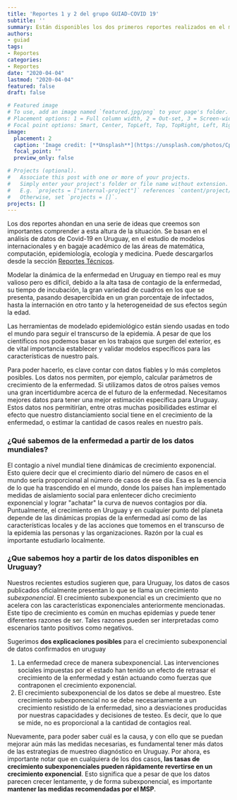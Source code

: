 ```yaml
---
title: 'Reportes 1 y 2 del grupo GUIAD-COVID 19'
subtitle: ''
summary: Están disponibles los dos primeros reportes realizados en el marco del espacio GUIAD-COVID19. Pueden descargarse desde [Reportes técnicos](#publications). 
authors:
- guiad
tags:
- Reportes
categories:
- Reportes
date: "2020-04-04"
lastmod: "2020-04-04"
featured: false
draft: false

# Featured image
# To use, add an image named `featured.jpg/png` to your page's folder.
# Placement options: 1 = Full column width, 2 = Out-set, 3 = Screen-width
# Focal point options: Smart, Center, TopLeft, Top, TopRight, Left, Right, BottomLeft, Bottom, BottomRight
image:
  placement: 2
  caption: 'Image credit: [**Unsplash**](https://unsplash.com/photos/CpkOjOcXdUY)'
  focal_point: ""
  preview_only: false

# Projects (optional).
#   Associate this post with one or more of your projects.
#   Simply enter your project's folder or file name without extension.
#   E.g. `projects = ["internal-project"]` references `content/project/deep-learning/index.md`.
#   Otherwise, set `projects = []`.
projects: []
---
```



Los dos reportes ahondan en una serie de ideas que creemos son importantes comprender a esta altura de la situación. Se basan en el análisis de datos de Covid-19 en Uruguay, en el estudio de modelos internacionales y en bagaje académico de las áreas de matemática, computación, epidemiología, ecología y medicina. Puede descargarlos desde la sección [Reportes Técnicos](/#publications).

Modelar la dinámica de la enfermedad en Uruguay en tiempo real es muy valioso pero es difícil, debido a la alta tasa de contagio de la enfermedad, su tiempo de incubación, la gran variedad de cuadros en los que se presenta, pasando desapercibida en un gran porcentaje de infectados, hasta la internación en otro tanto y la heterogeneidad de sus efectos según la edad.
 
Las herramientas de modelado epidemiológico están siendo usadas en todo el mundo para seguir el transcurso de la epidemia. A pesar de que los científicos nos podemos basar en los trabajos que surgen del exterior, es de vital importancia establecer y validar modelos específicos para las características de nuestro país.

Para poder hacerlo, es clave contar con datos fiables y lo más completos posibles. Los datos nos permiten, por ejemplo, calcular parámetros de crecimiento de la enfermedad. Si utilizamos datos de otros países vemos una gran incertidumbre acerca de el futuro de la enfermedad. Necesitamos mejores datos para tener una mejor estimación específica para Uruguay. Estos datos nos permitirían, entre otras muchas posibilidades  estimar el efecto que nuestro distanciamiento social tiene en el crecimiento de la enfermedad, o estimar la cantidad de casos reales en nuestro país. 

### ¿Qué sabemos de la enfermedad a partir de los datos mundiales? 

El contagio a nivel mundial tiene dinámicas de crecimiento exponencial. Esto quiere decir que el crecimiento diario del número de casos en el mundo sería proporcional al número de casos de ese día. Esa es la esencia de lo que ha trascendido en el mundo, donde los países han implementado medidas de aislamiento social para enlentecer dicho crecimiento exponencial y lograr "achatar" la curva de nuevos contagios por día. Puntualmente, el crecimiento en Uruguay y en cualquier punto del planeta depende de las dinámicas propias de la enfermedad así como de las características locales y de  las acciones que tomemos en el transcurso de la epidemia las personas y las organizaciones. Razón por la cual es importante estudiarlo localmente. 
 

### ¿Que sabemos hoy  a partir de los datos disponibles en Uruguay?

Nuestros recientes estudios sugieren que, para Uruguay, los datos de casos publicados oficialmente presentan lo que se llama un crecimiento *subexponencial*. El crecimiento subexponencial es un crecimiento que no acelera con las características exponenciales anteriormente mencionadas. Este tipo de crecimiento es común en muchas epidemias y puede tener diferentes razones de ser. Tales razones pueden ser interpretadas como escenarios tanto positivos como negativos. 

Sugerimos **dos explicaciones posibles** para el  crecimiento subexponencial de datos confirmados en uruguay

1. La enfermedad crece de manera subexponencial. 
Las intervenciones sociales impuestas por el estado han tenido un efecto de retrasar el crecimiento de la enfermedad y están actuando como fuerzas que contraponen el crecimiento exponencial. 
2. El crecimiento subexponencial de los datos se debe al muestreo. 
Este crecimiento subexponencial no se debe necesariamente a un crecimiento resistido de la enfermedad, sino a desviaciones producidas por nuestras capacidades y decisiones de testeo. Es decir, que lo que se mide, no es proporcional a la cantidad de contagios real.

Nuevamente, para poder saber cuál es la causa, y con ello que se puedan mejorar aún más las medidas necesarias, es fundamental tener más datos de las estrategias de muestreo diagnóstico en Uruguay. Por ahora, es importante notar que en cualquiera de los dos casos, **las tasas de crecimiento subexponenciales pueden rápidamente revertirse en un crecimiento exponencial**. Esto significa que a pesar de que los datos parecen crecer lentamente, y de forma subexponencial, es importante **mantener las medidas recomendadas por el MSP**.